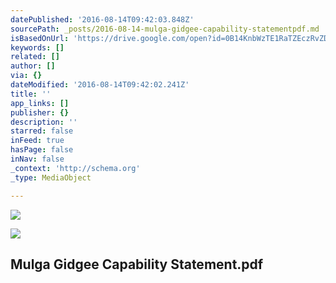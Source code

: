 ```yaml
---
datePublished: '2016-08-14T09:42:03.848Z'
sourcePath: _posts/2016-08-14-mulga-gidgee-capability-statementpdf.md
isBasedOnUrl: 'https://drive.google.com/open?id=0B14KnbWzTE1RaTZEczRvZDNtQ3c'
keywords: []
related: []
author: []
via: {}
dateModified: '2016-08-14T09:42:02.241Z'
title: ''
app_links: []
publisher: {}
description: ''
starred: false
inFeed: true
hasPage: false
inNav: false
_context: 'http://schema.org'
_type: MediaObject

---
```

![](https://the-grid-user-content.s3-us-west-2.amazonaws.com/6b4c6120-fb67-44c3-985d-26c6daad115d.png)

<article style=""><img src="https://imgflo.herokuapp.com/graph/vahj1ThiexotieMo/a674b8a7efed128a3c2c5e5fe11c90df/noop?input=https%3A%2F%2Flh3.googleusercontent.com%2FQnUSR4GVMDgycRqXrpy8hGuqdc1XTa8plcxiy3JZ5O5Hv8e4eHgrMg%3Dw1200-h630-p" /><h1>Mulga Gidgee Capability Statement.pdf</h1></article>
